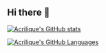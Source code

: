 ## Hi there 👋

<!--
**acrilique/acrilique** is a ✨ _special_ ✨ repository because its `README.md` (this file) appears on your GitHub profile.

Here are some ideas to get you started:

- 🔭 I’m currently working on ...
- 🌱 I’m currently learning ...
- 👯 I’m looking to collaborate on ...
- 🤔 I’m looking for help with ...
- 💬 Ask me about ...
- 📫 How to reach me: ...
- 😄 Pronouns: ...
- ⚡ Fun fact: ...
-->

[![Acrilique's GitHub stats](https://github-readme-stats-pi-one-59.vercel.app/api?username=acrilique&hide_title=true&hide_border=true)](https://github.com/acrilique/github-readme-stats)

[![Acrilique's GitHub Languages](https://github-readme-stats-pi-one-59.vercel.app/api/top-langs?username=acrilique&hide_border=true&layout=compact&langs_count=8)](https://github.com/acrilique/github-readme-stats)
